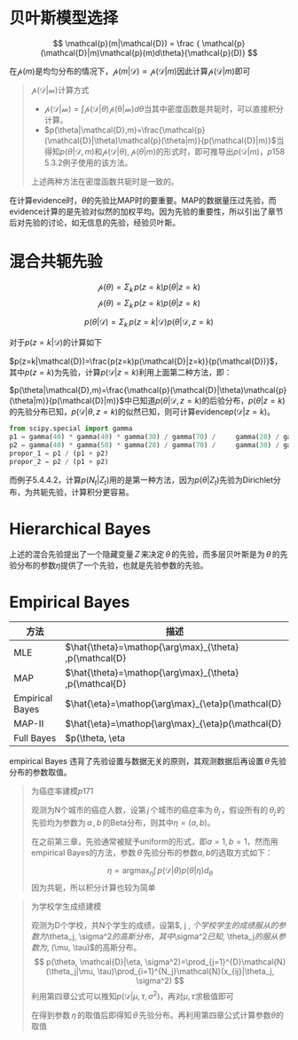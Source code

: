 <script type="text/javascript" src="http://cdn.mathjax.org/mathjax/latest/MathJax.js?config=default"></script>
# 贝叶斯模型选择

$$
\mathcal{p}(m|\mathcal{D}) = \frac { \mathcal{p}(\mathcal{D}|m)\mathcal{p}(m)d\theta}{\mathcal{p}(D)}
$$

在$\mathcal{p}(m)​$是均匀分布的情况下，$\mathcal{p}(m|\mathcal{D}) \varpropto \mathcal{p}(\mathcal{D}|m) ​$因此计算$\mathcal{p}(\mathcal{D}|m)​$即可

> $\mathcal{p}(\mathcal{D|m})​$计算方式
>
> * $\mathcal{p}(\mathcal{D|m})=\int \mathcal{p}(\mathcal{D}|\theta)\mathcal{p}(\mathcal{\theta|m})d\theta​$当其中密度函数是共轭时，可以直接积分计算。
> * $p(\theta|\mathcal{D},m)=\frac{\mathcal{p}(\mathcal{D}|\theta)\mathcal{p}(\theta|m)}{p(\mathcal{D}|m)}​$当得知$p(\theta|\mathcal{D},m)​$和$\mathcal{p}(\mathcal{D}|\theta), \mathcal{p}(\theta|m)​$的形式时，即可推导出$p(\mathcal{D}|m)​$，$p158​$ $5.3.2​$例子使用的该方法。
>
> 上述两种方法在密度函数共轭时是一致的。

在计算evidence时，$\theta​$的先验比MAP时的要重要。MAP的数据量压过先验，而evidence计算的是先验对似然的加权平均。因为先验的重要性，所以引出了章节后对先验的讨论，如无信息的先验，经验贝叶斯。

# 混合共轭先验

$$\mathcal{p}(\theta)=\Sigma_{k}\, p(z=k)p(\theta|z=k)​$$
$$
\begin{equation}
\mathcal{p}(\theta)=\Sigma_{k}\, p(z=k)p(\theta|z=k)
\end{equation}
$$

$$
p(\theta|\mathcal{D})=\Sigma_{k}\, p(z=k|\mathcal{D})p(\theta|\mathcal{D}, z=k)
$$

对于$p(z=k|\mathcal{D})​$的计算如下

$p(z=k|\mathcal{D})=\frac{p(z=k)p(\mathcal{D}|z=k)}{p(\mathcal{D})}​$，其中$p(z=k)​$为先验，计算$p(\mathcal{D}|z=k)​$利用上面第二种方法，即：

$p(\theta|\mathcal{D},m)=\frac{\mathcal{p}(\mathcal{D}|\theta)\mathcal{p}(\theta|m)}{p(\mathcal{D}|m)}​$中已知道$p(\theta|\mathcal{D}, z=k)​$的后验分布，$p(\theta|z=k)​$的先验分布已知，$p(\mathcal{D}|\theta, z=k)​$的似然已知，则可计算evidence$p(\mathcal{D}|z=k)​$。

```python
from scipy.special import gamma
p1 = gamma(40) * gamma(40) * gamma(30) / gamma(70) /     gamma(20) / gamma(20)
p2 = gamma(40) * gamma(50) * gamma(20) / gamma(70) /     gamma(30) / gamma(10)
propor_1 = p1 / (p1 + p2)
propor_2 = p2 / (p1 + p2)
```

而例子$5.4.4.2​$，计算$p(N_{t}|Z_{t})​$用的是第一种方法，因为$p(\theta|Z_{t})​$先验为Dirichlet分布，为共轭先验，计算积分更容易。

# Hierarchical Bayes

上述的混合先验提出了一个隐藏变量$\, Z \,​$来决定$\, \theta \,​$的先验，而多层贝叶斯是为$\, \theta \,​$的先验分布的参数$\eta​$提供了一个先验，也就是先验参数的先验。

# Empirical Bayes

| 方法            | 描述                                                         |
| --------------- | ------------------------------------------------------------ |
| MLE             | $\hat{\theta}=\mathop{\arg\max}_{\theta} \,p(\mathcal{D}|\theta) $ |
| MAP             | $\hat{\theta}=\mathop{\arg\max}_{\theta} \,p(\mathcal{D}|\theta) \, p(\theta)$ |
| Empirical Bayes | $\hat{\eta}=\mathop{\arg\max}_{\eta}p(\mathcal{D}|\eta)$，不需要考虑先验参数$\, \eta \,​$的分布，通过计算$\int\, p(\mathcal{D}|\theta)p(\theta|\eta)d_{\theta}​$即可 |
| MAP-II          | $\hat{\eta}=\mathop{\arg\max}_{\eta}p(\mathcal{D}|\eta)p(\eta)$，相比empirical Bayes考虑了参数$\,\eta \,$的分布，对于$\,\eta\, $的分布可同样设置为共轭先验 |
| Full Bayes      | $p(\theta, \eta|\mathcal{D}) \varpropto p(mathcal{D}|\theta)p(\theta|\eta)p(\eta)$ |

empirical Bayes 违背了先验设置与数据无关的原则，其观测数据后再设置$\, \theta\, ​$先验分布的参数取值。

> 为癌症率建模$p171​$
>
> 观测为N个城市的癌症人数，设第$\, j \,​$个城市的癌症率为$\, \theta_{j}\, ​$ ，假设所有的$\, \theta_{j} \,​$的先验均为参数为$\, a\, ,b\,​$的Beta分布，则其中$\eta=(a,b)​$。
>
> 在之前第三章，先验通常被赋予uniform的形式，即$a=1, b=1​$，然而用empirical Bayes的方法，参数$\,  \theta \,​$先验分布的参数$a,b​$的选取方式如下：
>
> $$
>  \eta= \mathop{\arg\max}_{\eta}\int\, p(\mathcal{D}|\theta)p(\theta|\eta)d_{\theta} 
> $$
> 因为共轭，所以积分计算也较为简单

> 为学校学生成绩建模
>
> 观测为D个学校，共N个学生的成绩，设第$\, j \, $个学校学生的成绩服从的参数为$\theta_j, \sigma^2$的高斯分布，其中$\sigma^2$已知$\, \theta_j$的服从参数为$\, (\mu, \tau)$的高斯分布。
> $$
> p(\theta, \mathcal{D}|\eta, \sigma^2)=\prod_{j=1}^{D}\mathcal{N}(\theta_j|\mu, \tau)\prod_{i=1}^{N_j}\mathcal{N}(x_{ij}|\theta_j, \sigma^2)
> $$
> 利用第四章公式可以推知$p(\mathcal{D}|\mu, \tau, \sigma^2)​$，再对$\mu, \tau​$求极值即可
>
> 在得到参数$\, \eta \,​$的取值后即得知$\, \theta \,​$先验分布。再利用第四章公式计算参数$\theta​$的取值





























